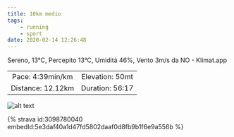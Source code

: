 ```yaml
---
title: 10km medio
tags:
	- running
	- sport
date: 2020-02-14 12:26:48
---
```

Sereno, 13°C, Percepito 13°C, Umidità 46%, Vento 3m/s da NO - Klimat.app

| | |
| :-: | :-: |
| Pace: 4:39min/km | Elevation: 50mt |
| Distance: 12.12km | Duration: 56:17 |



![alt text](/images/2020/20200214-activity-map.png "map")


{% strava id:3098780040 embedId:5e3daf40a1d47fd5802daaf0d8fb9b1f6e9a556b %}